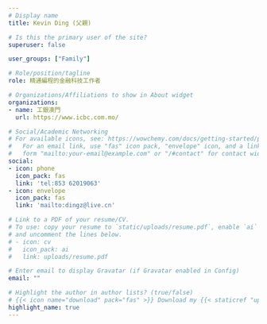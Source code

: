 ```yaml
---
# Display name
title: Kevin Ding (父親)

# Is this the primary user of the site?
superuser: false

user_groups: ["Family"]

# Role/position/tagline
role: 精通編程的金融科技工作者

# Organizations/Affiliations to show in About widget
organizations:
- name: 工銀澳門
  url: https://www.icbc.com.mo/

# Social/Academic Networking
# For available icons, see: https://wowchemy.com/docs/getting-started/page-builder/#icons
#   For an email link, use "fas" icon pack, "envelope" icon, and a link in the
#   form "mailto:your-email@example.com" or "/#contact" for contact widget.
social:
- icon: phone
  icon_pack: fas
  link: 'tel:853 62019063'
- icon: envelope
  icon_pack: fas
  link: 'mailto:dingz@live.cn'

# Link to a PDF of your resume/CV.
# To use: copy your resume to `static/uploads/resume.pdf`, enable `ai` icons in `params.toml`, 
# and uncomment the lines below.
# - icon: cv
#   icon_pack: ai
#   link: uploads/resume.pdf

# Enter email to display Gravatar (if Gravatar enabled in Config)
email: ""

# Highlight the author in author lists? (true/false)
# {{< icon name="download" pack="fas" >}} Download my {{< staticref "uploads/demo_resume.pdf" "newtab" >}}resumé{{< /staticref >}}.
highlight_name: true
---
```

